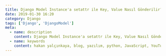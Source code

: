 ```yaml
---
title: Django Model Instance'a setattr ile Key, Value Nasıl Gönderilir?
date: 2019-01-30 16:20
category: Django
tags: ['Django', 'DjangoModel']
meta:
  - name: description
    content: Django Model Instance'a setattr ile Key, Value Nasıl Gönderilir?
  - name: keywords
    content: hakan yalçınkaya, blog, yazılım, python, JavaScript, YouTube, vue, vuepress, jamstack, staticgen, github, github pages, linux, file manager, mac os, ipython, bpython, ptpython
---
```


<Title/>

Senaryomuz:
request.GET ile gelen first_name bilgisini alıp eğer Model'in içinde bu tanım varsa eklemek istiyoruz. Fakat gelen tanımı **user.first_name** olarak kullanmak yerine GET ile birlikte gelen KEY, VALUE şeklinde kullanmak istersek ne yapmamız lazım ? eğer key bilgisini alırsak key; user.'first_name' olarak geliyor, biz bu şekilde veri tabanına yazamayız. Bu yüzden setattr ile Instance'a veri eklemeyi göstereceğim.


```python
# Gelen bilgi
dict_request = {'first_name': 'hakan'}
# Dict içindeki ilk bilgiyi almaya çalışıyoruz:
item, value = next(iter(dict_request.items()))

user = User.objects.get(email='hakanyalcinkaya@gmail.com')

# Hatalı Olan:
user.item = value
>>> user.'item': 'hakan'
# Bu kodda gördüğünüz gibi string veri istediğimiz gibi işlenmedi.

# setattr ile birlikte:
if item in user.__dict__ and value:
    setattr(user, item, value)
    user.save()
```

:::warning Bonus:
```python
# instance içindeki attribute'u almak için:

item = 'first_name'
user = User.objects.get(email='hakanyalcinkaya@gmail.com')

getattrb(user, item)
>>> 'hakan'
```
:::
